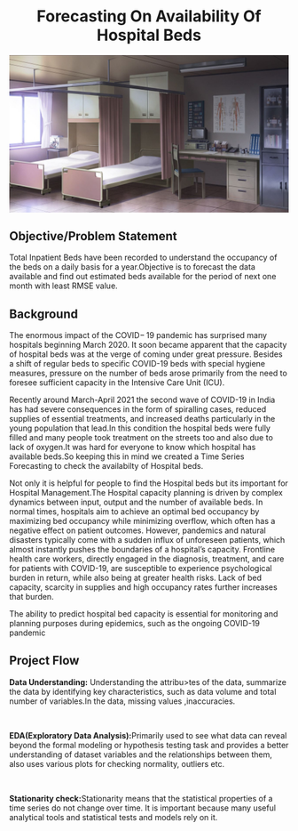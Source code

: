 # <center> Forecasting On  Availability Of Hospital Beds 

<img align="center" alt="hospitalbed"  width="700" src="https://github.com/TanujaKanekar/Forecasting-On-Hospital-Beds/blob/main/commission%2C%20Dao%20Dao.jpg">

## Objective/Problem Statement
  <p>Total Inpatient Beds have been recorded to understand the occupancy of the beds on a daily basis for a year.Objective is to forecast the data                                       available and find out estimated beds available for the period of next one month with least RMSE value.</p>

## Background
<p> The enormous impact of the COVID− 19 pandemic has surprised many hospitals beginning March 2020. It soon became apparent that the capacity of hospital beds was at the verge of coming under great pressure. Besides a shift of regular beds to specific COVID-19 beds with special hygiene measures, pressure on the number of beds arose primarily from the need to foresee sufficient capacity in the Intensive Care Unit (ICU).</p>
<p>Recently around March-April 2021 the second wave of COVID-19 in India has had severe consequences in the form of spiralling cases, reduced supplies of essential treatments, and increased deaths particularly in the young population that lead.In this condition the hospital beds were fully filled and many people took treatment on the streets too and also due to lack of oxygen.It was hard for everyone to know which hospital has available beds.So keeping this in mind we created a Time Series Forecasting to check the availabilty of Hospital beds.</p>
<p>Not only it is helpful for people to find the Hospital beds but its important for Hospital Management.The Hospital capacity planning is driven by complex dynamics between input, output and the number of available beds. In normal times, hospitals aim to achieve an optimal bed occupancy by maximizing bed occupancy while minimizing overflow, which often has a negative effect on patient outcomes. However, pandemics and natural disasters typically come with a sudden influx of unforeseen patients, which almost instantly pushes the boundaries of a hospital’s capacity. Frontline health care workers, directly engaged in the diagnosis, treatment, and care for patients with COVID-19, are susceptible to experience psychological burden in return, while also being at greater health risks. Lack of bed capacity, scarcity in supplies and high occupancy rates further increases that burden.</p>
<p>The ability to predict hospital bed capacity is essential for monitoring and planning purposes during epidemics, such as the ongoing COVID-19 pandemic</p>

 ## Project Flow
<p><b>Data Understanding:</b> Understanding the attribu>tes of the data, summarize the data by identifying key characteristics, such as data volume and total number of variables.In the data, missing values ,inaccuracies.</p><br>
<p><b>EDA(Exploratory Data Analysis):</b>Primarily used to see what data can reveal beyond the formal modeling or hypothesis testing task and provides a better understanding of dataset variables and the relationships between them, also uses various plots for checking normality, outliers etc.</p><br>
<p><b>Stationarity check:</b>Stationarity means that the statistical properties of a time series do not change over time. It is important because many useful analytical tools and statistical tests and models rely on it.</p><br>


